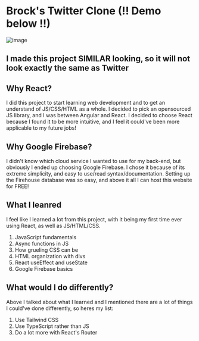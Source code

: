 # Brock's Twitter Clone (!! Demo below !!)

![image](https://user-images.githubusercontent.com/99462184/175136249-2b90bdd6-5789-41b8-9d45-572480323f9c.png)

## I made this project SIMILAR looking, so it will not look exactly the same as Twitter

## Why React?

I did this project to start learning web development and to get an understand of JS/CSS/HTML as a whole. I decided to pick an opensourced JS library, and I was between Angular and React. I decided to choose React because I found it to be more intuitive, and I feel it could've been more applicable to my future jobs!

## Why Google Firebase?

I didn't know which cloud service I wanted to use for my back-end, but obviously I ended up choosing Google Firebase. I chose it because of its extreme simplicity, and easy to use/read syntax/documentation. Setting up the Firehouse database was so easy, and above it all I can host this website for FREE!

## What I leanred

I feel like I learned a lot from this project, with it being my first time ever using React, as well as JS/HTML/CSS. 
1. JavaScript fundamentals
2. Async functions in JS
3. How grueling CSS can be
4. HTML organization with divs
5. React useEffect and useState
6. Google Firebase basics

## What would I do differently?

Above I talked about what I learned and I mentioned there are a lot of things I could've done differently, so heres my list:
1. Use Tailwind CSS
2. Use TypeScript rather than JS
3. Do a lot more with React's Router
